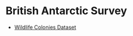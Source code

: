 # British Antarctic Survey

- [Wildlife Colonies Dataset](md/datasets/british-antarctic-survey/01483.md)